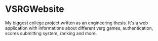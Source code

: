 # VSRGWebsite
My biggest college project written as an engineering thesis.
It's a web application with informations about different vsrg games, authentication, scores submitting system, ranking and more.

